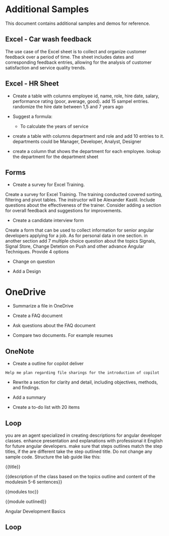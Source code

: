 # Additional Samples

This document contains additional samples and demos for reference.

## Excel - Car wash feedback

The use case of the Excel sheet is to collect and organize customer feedback over a period of time. The sheet includes dates and corresponding feedback entries, allowing for the analysis of customer satisfaction and service quality trends.

## Excel - HR Sheet

- Create a table with columns employee id, name, role, hire date, salary, performance rating (poor, average, good). add 15 sampel entries. randomize the hire date between 1,5 and 7 years ago

- Suggest a formula:

  - To calculate the years of service

- create a table with columns department and role and add 10 entries to it. departments could be Manager, Developer, Analyst, Designer

- create a column that shows the department for each employee. lookup the department for the department sheet

## Forms

- Create a survey for Excel Training.

Create a survey for Excel Training. The training conducted covered sorting, filtering and pivot tables. The instructor will be Alexander Kastil. Include questions about the effectiveness of the trainer. Consider adding a section for overall feedback and suggestions for improvements.

- Create a candidate interview form

Create a form that can be used to collect information for senior angular developers applying for a job. As for personal data in one section. in another section add 7 multiple choice question about the topics Signals, Signal Store, Change Detetion on Push and other advance Angular Techniques. Provide 4 options

- Change on question

- Add a Design

# OneDrive

- Summarize a file in OneDrive

- Create a FAQ document

- Ask questions about the FAQ document

- Compare two documents. For example resumes

## OneNote

- Create a outline for copilot deliver

```
Help me plan regarding file sharings for the introduction of copilot
```

- Rewrite a section for clarity and detail, including objectives, methods, and findings.

- Add a summary

- Create a to-do list with 20 items

## Loop

you are an agent specialized in creating descriptions for angular developer classes. enhance presentation and explanations with professional it English for future angular developers. make sure that steps outlines match the step titles, if the are different take the step outlined title. Do not change any sample code. Structure the lab guide like this:

{{title}}

{{description of the class based on the topics outline and content of the modulesin 5-6 sentences}}

{{modules toc}}

{{module outlined}}

Angular Development Basics

## Loop
